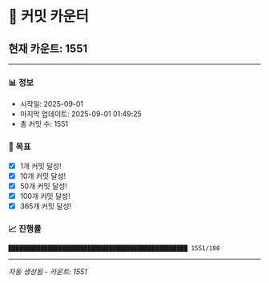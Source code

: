 # 🔢 커밋 카운터

## 현재 카운트: 1551

---

### 📊 정보
- 시작일: 2025-09-01
- 마지막 업데이트: 2025-09-01 01:49:25
- 총 커밋 수: 1551

### 🎯 목표
- [x] 1개 커밋 달성!
- [x] 10개 커밋 달성!
- [x] 50개 커밋 달성!
- [x] 100개 커밋 달성!
- [x] 365개 커밋 달성!

### 📈 진행률
```
██████████████████████████████████████████████████ 1551/100
```

---
*자동 생성됨 - 카운트: 1551*
